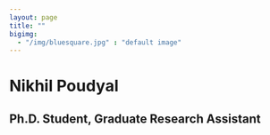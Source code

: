 ```yaml
---
layout: page
title: ""
bigimg: 
  - "/img/bluesquare.jpg" : "default image"
---
```


# Nikhil Poudyal
## Ph.D. Student, Graduate Research Assistant


